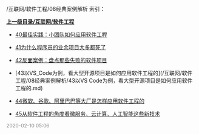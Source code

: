 /互联网/软件工程/08经典案例解析 索引：


**[上一级目录/互联网/软件工程](/互联网/软件工程/index.md)**

- [40最佳实践：小团队如何应用软件工程](/互联网/软件工程/08经典案例解析/40最佳实践：小团队如何应用软件工程.md)

- [41为什么程序员的业余项目大多都死了](/互联网/软件工程/08经典案例解析/41为什么程序员的业余项目大多都死了.md)

- [42反面案例：盘点那些失败的软件项目](/互联网/软件工程/08经典案例解析/42反面案例：盘点那些失败的软件项目.md)

- [43以VS_Code为例，看大型开源项目是如何应用软件工程的](/互联网/软件工程/08经典案例解析/43以VS Code为例，看大型开源项目是如何应用软件工程的.md)

- [44微软、谷歌、阿里巴巴等大厂是怎样应用软件工程的](/互联网/软件工程/08经典案例解析/44微软、谷歌、阿里巴巴等大厂是怎样应用软件工程的.md)

- [45从软件工程的角度看微服务、云计算、人工智能这些新技术](/互联网/软件工程/08经典案例解析/45从软件工程的角度看微服务、云计算、人工智能这些新技术.md)


<font size=2 color='grey'> 2020-02-10 05:06 </font>
